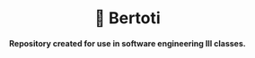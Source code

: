 <h1 align="center"> 
  🚀 Bertoti
</h1>

<h4 align="center"> 
  Repository created for use in software engineering III classes.
</h4>
